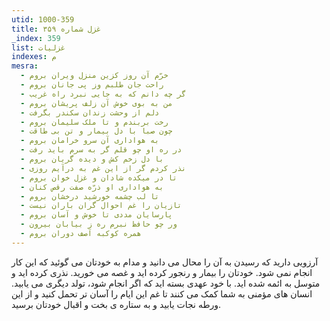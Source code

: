 ```yaml
---
utid: 1000-359
title: غزل شماره ۳۵۹
_index: 359
list: غزلیات
indexes: م
mesra:
  - خرّم آن روز کزین منزل ویران بروم
  - راحت جان طلبم وز پی جانان بروم
  - گر چه دانم که به جایی نبرد راه غریب
  - من به بوی خوش آن زلف پریشان بروم
  - دلم از وحشت زندان سکندر بگرفت
  - رخت بربندم و تا ملک سلیمان بروم
  - چون صبا با دل بیمار و تن بی طاقت
  - به هواداری آن سرو خرامان بروم
  - در ره او چو قلم گر به سرم باید رفت
  - با دل زخم کش و دیده گریان بروم
  - نذر کردم گر از این غم به درآیم روزی
  - تا در میکده شادان و غزل خوان بروم
  - به هواداری او ذرّه صفت رقص کنان
  - تا لب چشمه خورشید درخشان بروم
  - تازیان را غم احوال گران باران نیست
  - پارسایان مددی تا خوش و آسان بروم
  - ور چو حافظ نبرم ره ز بیابان بیرون
  - همره کوکبه آصف دوران بروم
---
```

آرزویی دارید که رسیدن به آن را محال می دانید و مدام به خودتان می گوئید که این کار انجام نمی شود. خودتان را بیمار و رنجور کرده اید و غصه می خورید. نذری کرده اید و متوسل به ائمه شده اید. با خود عهدی بسته اید که اگر انجام شود، تولد دیگری می یابید. انسان های مؤمنی به شما کمک می کنند تا غم این ایام را آسان تر تحمل کنید و از این ورطه نجات یابید و به ستاره ی بخت و اقبال خودتان برسید.
